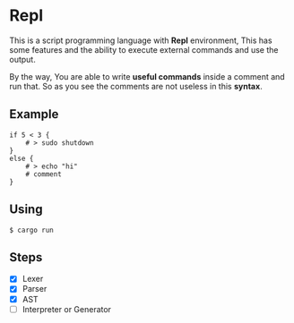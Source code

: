 # Repl

This is a script programming language with **Repl** environment, This has some features and the ability to execute external commands and use the output.

By the way, You are able to write **useful commands** inside a comment and run that. So as you see the comments are not useless in this **syntax**.

## Example

```
if 5 < 3 { 
    # > sudo shutdown
}
else {
    # > echo "hi"
    # comment
}
```

## Using

```
$ cargo run
```

## Steps

- [x] Lexer
- [x] Parser
- [x] AST
- [ ] Interpreter or Generator

